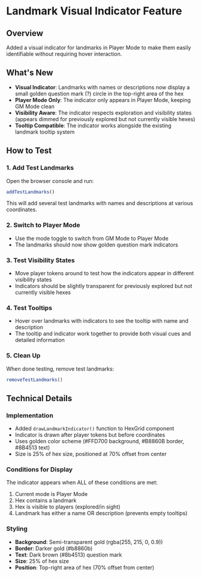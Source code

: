 # Landmark Visual Indicator Feature

## Overview
Added a visual indicator for landmarks in Player Mode to make them easily identifiable without requiring hover interaction.

## What's New
- **Visual Indicator**: Landmarks with names or descriptions now display a small golden question mark (?) circle in the top-right area of the hex
- **Player Mode Only**: The indicator only appears in Player Mode, keeping GM Mode clean
- **Visibility Aware**: The indicator respects exploration and visibility states (appears dimmed for previously explored but not currently visible hexes)
- **Tooltip Compatible**: The indicator works alongside the existing landmark tooltip system

## How to Test

### 1. Add Test Landmarks
Open the browser console and run:
```javascript
addTestLandmarks()
```

This will add several test landmarks with names and descriptions at various coordinates.

### 2. Switch to Player Mode
- Use the mode toggle to switch from GM Mode to Player Mode
- The landmarks should now show golden question mark indicators

### 3. Test Visibility States
- Move player tokens around to test how the indicators appear in different visibility states
- Indicators should be slightly transparent for previously explored but not currently visible hexes

### 4. Test Tooltips
- Hover over landmarks with indicators to see the tooltip with name and description
- The tooltip and indicator work together to provide both visual cues and detailed information

### 5. Clean Up
When done testing, remove test landmarks:
```javascript
removeTestLandmarks()
```

## Technical Details

### Implementation
- Added `drawLandmarkIndicator()` function to HexGrid component
- Indicator is drawn after player tokens but before coordinates
- Uses golden color scheme (#FFD700 background, #B8860B border, #8B4513 text)
- Size is 25% of hex size, positioned at 70% offset from center

### Conditions for Display
The indicator appears when ALL of these conditions are met:
1. Current mode is Player Mode
2. Hex contains a landmark
3. Hex is visible to players (explored/in sight)
4. Landmark has either a name OR description (prevents empty tooltips)

### Styling
- **Background**: Semi-transparent gold (rgba(255, 215, 0, 0.9))
- **Border**: Darker gold (#b8860b)
- **Text**: Dark brown (#8b4513) question mark
- **Size**: 25% of hex size
- **Position**: Top-right area of hex (70% offset from center)